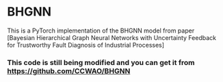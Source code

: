 # BHGNN
This is a PyTorch implementation of the BHGNN model from paper [Bayesian Hierarchical Graph Neural Networks with Uncertainty Feedback for Trustworthy 
Fault Diagnosis of Industrial Processes]

### This code is still being modified and you can get it from https://github.com/CCWAO/BHGNN